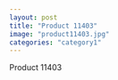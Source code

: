 ```yaml
---
layout: post
title: "Product 11403"
image: "product11403.jpg"
categories: "category1"
---
```

Product 11403
